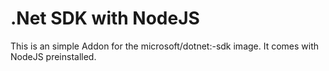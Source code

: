 # .Net SDK with NodeJS

This is an simple Addon for the microsoft/dotnet:-sdk image.
It comes with NodeJS preinstalled.